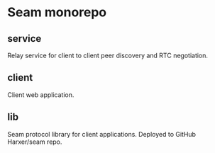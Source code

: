 # Seam monorepo

## service

  Relay service for client to client peer discovery and RTC negotiation.

## client

  Client web application.

## lib

  Seam protocol library for client applications. Deployed to GitHub Harxer/seam repo.
